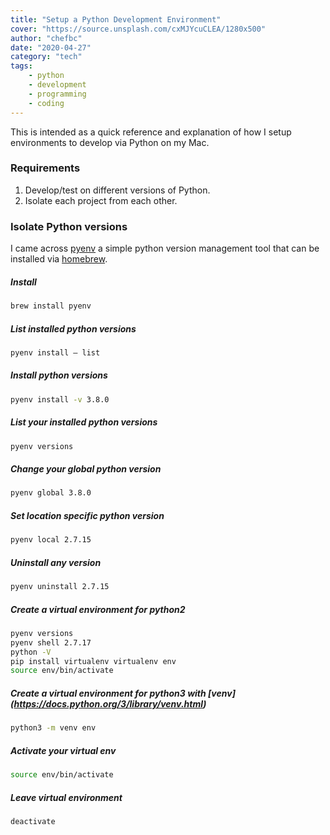 ```yaml
---
title: "Setup a Python Development Environment"
cover: "https://source.unsplash.com/cxMJYcuCLEA/1280x500"
author: "chefbc"
date: "2020-04-27"
category: "tech"
tags:
    - python
    - development
    - programming
    - coding
---
```


This is intended as a quick reference and explanation of how I setup environments to develop via Python on my Mac.

### Requirements
1. Develop/test on different versions of Python.
2. Isolate each project from each other.


### Isolate Python versions
I came across [pyenv](https://github.com/pyenv/pyenv) a simple python version management tool that can be installed via [homebrew](https://docs.brew.sh/Homebrew-and-Python).

##### Install
```bash
brew install pyenv
```

##### List installed python versions
```bash
pyenv install — list
```

##### Install python versions
```bash
pyenv install -v 3.8.0
```

##### List your installed python versions
```bash
pyenv versions
```

##### Change your global python version
```bash
pyenv global 3.8.0
```

##### Set location specific python version
```bash
pyenv local 2.7.15
```

##### Uninstall any version
```bash
pyenv uninstall 2.7.15
```

##### Create a virtual environment for python2
```bash
pyenv versions
pyenv shell 2.7.17
python -V
pip install virtualenv virtualenv env
source env/bin/activate
```

##### Create a virtual environment for python3 with [venv] (https://docs.python.org/3/library/venv.html)
```bash
python3 -m venv env
```
##### Activate your virtual env
```bash
source env/bin/activate
```
##### Leave virtual environment
```bash
deactivate
```
